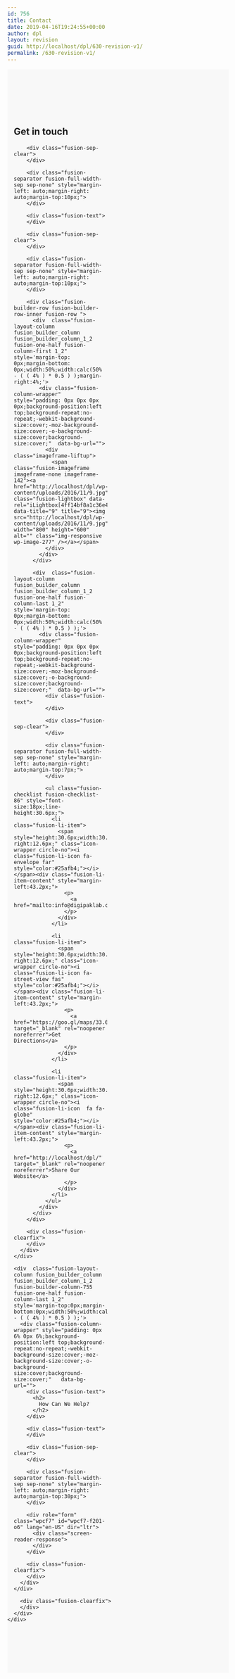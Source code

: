 ```yaml
---
id: 756
title: Contact
date: 2019-04-16T19:24:55+00:00
author: dpl
layout: revision
guid: http://localhost/dpl/630-revision-v1/
permalink: /630-revision-v1/
---
```

<div class="fusion-fullwidth fullwidth-box hundred-percent-fullwidth non-hundred-percent-height-scrolling"  style='background-color: #f8f8f8;background-position: center center;background-repeat: no-repeat;padding-top:100px;padding-right:0px;padding-bottom:100px;padding-left:0px;'>
  <div class="fusion-builder-row fusion-row ">
    <div  class="fusion-layout-column fusion_builder_column fusion_builder_column_1_2 fusion-builder-column-754 fusion-one-half fusion-column-first 1_2"  style='margin-top:0px;margin-bottom:0px;width:50%;width:calc(50% - ( ( 4% ) * 0.5 ) );margin-right: 4%;'>
      <div class="fusion-column-wrapper" style="padding: 0px 6% 0px 6%;background-position:left top;background-repeat:no-repeat;-webkit-background-size:cover;-moz-background-size:cover;-o-background-size:cover;background-size:cover;"   data-bg-url="">
        <div class="fusion-text">
          <h2>
            Get in touch
          </h2>
        </div>
        
        <div class="fusion-sep-clear">
        </div>
        
        <div class="fusion-separator fusion-full-width-sep sep-none" style="margin-left: auto;margin-right: auto;margin-top:10px;">
        </div>
        
        <div class="fusion-text">
        </div>
        
        <div class="fusion-sep-clear">
        </div>
        
        <div class="fusion-separator fusion-full-width-sep sep-none" style="margin-left: auto;margin-right: auto;margin-top:10px;">
        </div>
        
        <div class="fusion-builder-row fusion-builder-row-inner fusion-row ">
          <div  class="fusion-layout-column fusion_builder_column fusion_builder_column_1_2  fusion-one-half fusion-column-first 1_2"  style='margin-top: 0px;margin-bottom: 0px;width:50%;width:calc(50% - ( ( 4% ) * 0.5 ) );margin-right:4%;'>
            <div class="fusion-column-wrapper" style="padding: 0px 0px 0px 0px;background-position:left top;background-repeat:no-repeat;-webkit-background-size:cover;-moz-background-size:cover;-o-background-size:cover;background-size:cover;"  data-bg-url="">
              <div class="imageframe-liftup">
                <span class="fusion-imageframe imageframe-none imageframe-142"><a href="http://localhost/dpl/wp-content/uploads/2016/11/9.jpg" class="fusion-lightbox" data-rel="iLightbox[4ff14bf8a1c36e4b583]" data-title="9" title="9"><img src="http://localhost/dpl/wp-content/uploads/2016/11/9.jpg" width="800" height="600" alt="" class="img-responsive wp-image-277" /></a></span>
              </div>
            </div>
          </div>
          
          <div  class="fusion-layout-column fusion_builder_column fusion_builder_column_1_2  fusion-one-half fusion-column-last 1_2"  style='margin-top: 0px;margin-bottom: 0px;width:50%;width:calc(50% - ( ( 4% ) * 0.5 ) );'>
            <div class="fusion-column-wrapper" style="padding: 0px 0px 0px 0px;background-position:left top;background-repeat:no-repeat;-webkit-background-size:cover;-moz-background-size:cover;-o-background-size:cover;background-size:cover;"  data-bg-url="">
              <div class="fusion-text">
              </div>
              
              <div class="fusion-sep-clear">
              </div>
              
              <div class="fusion-separator fusion-full-width-sep sep-none" style="margin-left: auto;margin-right: auto;margin-top:7px;">
              </div>
              
              <ul class="fusion-checklist fusion-checklist-86" style="font-size:18px;line-height:30.6px;">
                <li class="fusion-li-item">
                  <span style="height:30.6px;width:30.6px;margin-right:12.6px;" class="icon-wrapper circle-no"><i class="fusion-li-icon fa-envelope far" style="color:#25afb4;"></i></span><div class="fusion-li-item-content" style="margin-left:43.2px;">
                    <p>
                      <a href="mailto:info@digipaklab.com">info@digipaklab.com</a>
                    </p>
                  </div>
                </li>
                
                <li class="fusion-li-item">
                  <span style="height:30.6px;width:30.6px;margin-right:12.6px;" class="icon-wrapper circle-no"><i class="fusion-li-icon fa-street-view fas" style="color:#25afb4;"></i></span><div class="fusion-li-item-content" style="margin-left:43.2px;">
                    <p>
                      <a href="https://goo.gl/maps/33.6225611,72.9601368" target="_blank" rel="noopener noreferrer">Get Directions</a>
                    </p>
                  </div>
                </li>
                
                <li class="fusion-li-item">
                  <span style="height:30.6px;width:30.6px;margin-right:12.6px;" class="icon-wrapper circle-no"><i class="fusion-li-icon  fa fa-globe" style="color:#25afb4;"></i></span><div class="fusion-li-item-content" style="margin-left:43.2px;">
                    <p>
                      <a href="http://localhost/dpl/" target="_blank" rel="noopener noreferrer">Share Our Website</a>
                    </p>
                  </div>
                </li>
              </ul>
            </div>
          </div>
        </div>
        
        <div class="fusion-clearfix">
        </div>
      </div>
    </div>
    
    <div  class="fusion-layout-column fusion_builder_column fusion_builder_column_1_2 fusion-builder-column-755 fusion-one-half fusion-column-last 1_2"  style='margin-top:0px;margin-bottom:0px;width:50%;width:calc(50% - ( ( 4% ) * 0.5 ) );'>
      <div class="fusion-column-wrapper" style="padding: 0px 6% 0px 6%;background-position:left top;background-repeat:no-repeat;-webkit-background-size:cover;-moz-background-size:cover;-o-background-size:cover;background-size:cover;"   data-bg-url="">
        <div class="fusion-text">
          <h2>
            How Can We Help?
          </h2>
        </div>
        
        <div class="fusion-text">
        </div>
        
        <div class="fusion-sep-clear">
        </div>
        
        <div class="fusion-separator fusion-full-width-sep sep-none" style="margin-left: auto;margin-right: auto;margin-top:30px;">
        </div>
        
        <div role="form" class="wpcf7" id="wpcf7-f201-o6" lang="en-US" dir="ltr">
          <div class="screen-reader-response">
          </div>
        </div>
        
        <div class="fusion-clearfix">
        </div>
      </div>
    </div>
  </div>
</div>

<div class="fusion-fullwidth fullwidth-box hundred-percent-fullwidth non-hundred-percent-height-scrolling"  style='background-color: rgba(255,255,255,0);background-position: center center;background-repeat: no-repeat;'>
  <div class="fusion-builder-row fusion-row ">
    <div  class="fusion-layout-column fusion_builder_column fusion_builder_column_1_1 fusion-builder-column-756 fusion-one-full fusion-column-first fusion-column-last 1_1"  style='margin-top:0px;margin-bottom:0px;'>
      <div class="fusion-column-wrapper" style="padding: 0px 0px 0px 0px;background-position:left top;background-repeat:no-repeat;-webkit-background-size:cover;-moz-background-size:cover;-o-background-size:cover;background-size:cover;"   data-bg-url="">
        <div class="fusion-text">
          <div class="mapouter">
            <div class="gmap_canvas">
            </div>
          </div>
        </div>
        
        <div class="fusion-clearfix">
        </div>
      </div>
    </div>
  </div>
</div>